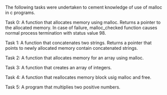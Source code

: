 The following tasks were undertaken to cement knowledge of use of malloc in c programs.

Task 0: A function that allocates memory using malloc. Returns a pointer to the allocated memory. In case of failure, malloc_checked function causes normal process termination with status value 98.

Task 1: A function that concatenates two strings. Returns a pointer that points to newly allocated memory contain concatenated strings.

Task 2: A function that allocates memory for an array using malloc.

Task 3: A function that creates an array of integers.

Task 4: A function that reallocates memory block usig malloc and free.

Task 5: A program that multiplies two positive numbers.

